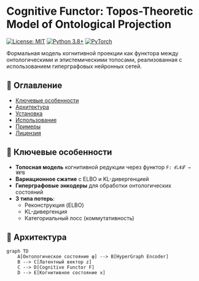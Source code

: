 # Cognitive Functor: Topos-Theoretic Model of Ontological Projection

[![License: MIT](https://img.shields.io/badge/License-MIT-yellow.svg)](https://opensource.org/licenses/MIT)
[![Python 3.8+](https://img.shields.io/badge/python-3.8+-blue.svg)](https://www.python.org/downloads/)
[![PyTorch](https://img.shields.io/badge/PyTorch-1.10+-red.svg)](https://pytorch.org/)

Формальная модель когнитивной проекции как функтора между онтологическими и эпистемическими топосами, реализованная с использованием гиперграфовых нейронных сетей.

## 📌 Оглавление

- [Ключевые особенности](#-ключевые-особенности)
- [Архитектура](#-архитектура)
- [Установка](#-установка)
- [Использование](#-использование)
- [Примеры](#-примеры)
- [Лицензия](#-лицензия)

## 🚀 Ключевые особенности

- **Топосная модель** когнитивной редукции через функтор `F: 𝓞𝓝𝓣 → 𝓒𝓞𝓖`
- **Вариационное сжатие** с ELBO и KL-дивергенцией
- **Гиперграфовые энкодеры** для обработки онтологических состояний
- **3 типа потерь**:
  - Реконструкция (ELBO)
  - KL-дивергенция
  - Категориальный лосс (коммутативность)

## 🧠 Архитектура

```mermaid
graph TD
    A[Онтологическое состояние φ] --> B[HyperGraph Encoder]
    B --> C[Латентный вектор z]
    C --> D[Cognitive Functor F]
    D --> E[Когнитивное состояние x]
